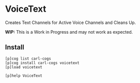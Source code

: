 # VoiceText

Creates Text Channels for Active Voice Channels and Cleans Up.

**WIP:** This is a Work in Progress and may not work as expected.

## Install

```text
[p]cog list carl-cogs
[p]cog install carl-cogs voicetext
[p]load voicetext

[p]help VoiceText
```